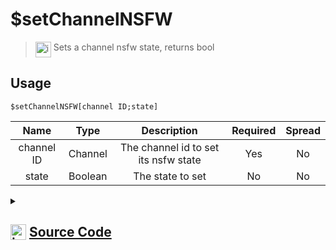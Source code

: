# $setChannelNSFW
> <img align="top" src="https://upload.wikimedia.org/wikipedia/commons/thumb/e/e4/Infobox_info_icon.svg/160px-Infobox_info_icon.svg.png?20150409153300" alt="image" width="25" height="auto"> Sets a channel nsfw state, returns bool
## Usage
```
$setChannelNSFW[channel ID;state]
```
| Name | Type | Description | Required | Spread
| :---: | :---: | :---: | :---: | :---: |
channel ID | Channel | The channel id to set its nsfw state | Yes | No
state | Boolean | The state to set | No | No
<details>
<summary>
    
## <img align="top" src="https://cdn4.iconfinder.com/data/icons/iconsimple-logotypes/512/github-512.png" alt="image" width="25" height="auto">  [Source Code](https://github.com/tryforge/ForgeScript-V2/blob/main/src/native/setChannelNSFW.ts)
    
</summary>
    
```ts
import { BaseChannel, TextChannel } from "discord.js"
import { ArgType, NativeFunction, Return } from "../structures"
import noop from "../functions/noop"

export default new NativeFunction({
    name: "$setChannelNSFW",
    description: "Sets a channel nsfw state, returns bool",
    brackets: true,
    unwrap: true,
    args: [
        {
            name: "channel ID",
            description: "The channel id to set its nsfw state",
            rest: false,
            check: (i: BaseChannel) => "setNSFW" in i,
            type: ArgType.Channel,
            required: true
        },
        {
            name: "state",
            description: "The state to set",
            rest: false,
            type: ArgType.Boolean
        }
    ],
    async execute(ctx, [ channel, state ]) {
        return Return.success(
            !!(await (channel as TextChannel).setNSFW(state || false).catch(noop))
        )
    },
})
```
    
</details>